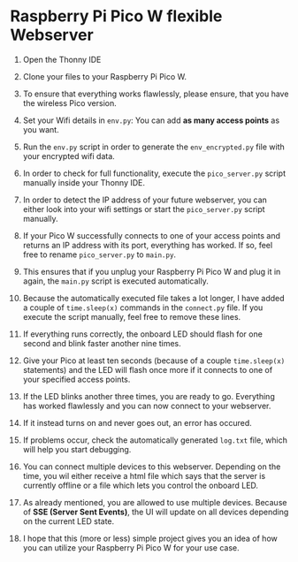 # Raspberry Pi Pico W flexible Webserver

1. Open the Thonny IDE

2. Clone your files to your Raspberry Pi Pico W.

3. To ensure that everything works flawlessly, please ensure, that you have the wireless Pico version.
 
4. Set your Wifi details in `env.py`: You can add <b>as many access points</b> as you want.

5. Run the `env.py` script in order to generate the `env_encrypted.py` file with your encrypted wifi data.

6. In order to check for full functionality, execute the `pico_server.py` script manually inside your Thonny IDE.

7. In order to detect the IP address of your future webserver, you can either look into your wifi settings or start the `pico_server.py` script manually.

8. If your Pico W successfully connects to one of your access points and returns an IP address with its port, everything has worked. If so, feel free to rename `pico_server.py` to `main.py`.

9. This ensures that if you unplug your Raspberry Pi Pico W and plug it in again, the `main.py` script is executed automatically.

10. Because the automatically executed file takes a lot longer, I have added a couple of `time.sleep(x)` commands in the `connect.py` file. If you execute the script manually, feel free to remove these lines.

11. If everything runs correctly, the onboard LED should flash for one second and blink faster another nine times.

12. Give your Pico at least ten seconds (because of a couple `time.sleep(x)` statements) and the LED will flash once more if it connects to one of your specified access points.

13. If the LED blinks another three times, you are ready to go. Everything has worked flawlessly and you can now connect to your webserver.

14. If it instead turns on and never goes out, an error has occured.

15. If problems occur, check the automatically generated `log.txt` file, which will help you start debugging.

16. You can connect multiple devices to this webserver. Depending on the time, you wil either receive a html file which says that the server is currently offline or a file which lets you control the onboard LED.

17. As already mentioned, you are allowed to use multiple devices. Because of <b>SSE (Server Sent Events)</b>, the UI will update on all devices depending on the current LED state.

18. I hope that this (more or less) simple project gives you an idea of how you can utilize your Raspberry Pi Pico W for your use case.
